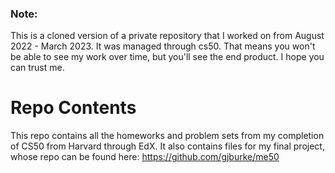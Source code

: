 ### Note:
This is a cloned version of a private repository that I worked on from August 2022 - March 2023. It was managed through cs50. That means you won't be able to see my work over time, but you'll see the end product. I hope you can trust me.
# Repo Contents
This repo contains all the homeworks and problem sets from my completion of CS50 from Harvard through EdX. It also contains files for my final project, whose repo can be found here: https://github.com/gjburke/me50
